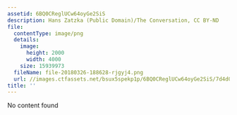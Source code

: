 ```yaml
---
assetid: 6BQ0CReglUCw64oyGe2SiS
description: Hans Zatzka (Public Domain)/The Conversation, CC BY-ND
file:
  contentType: image/png
  details:
    image:
      height: 2000
      width: 4000
    size: 15939973
  fileName: file-20180326-188628-rjgyj4.png
  url: //images.ctfassets.net/bsux5spekp1p/6BQ0CReglUCw64oyGe2SiS/7d4d0817e6c74d253a9fb77f172180fd/file-20180326-188628-rjgyj4.png
title: ''
---
```

No content found